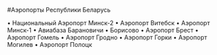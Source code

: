 #Аэропорты Республики Беларусь

•	Национальный Аэропорт Минск-2
•	Аэропорт Витебск
•	Аэропорт Минск-1
•	Авиабаза Барановичи
•	Борисово
•	Аэропорт Брест
•	Аэропорт Гомель
•	Аэропорт Гродно
•	Аэропорт Горки
•	Аэропорт Могилев
•	Аэропорт Полоцк

